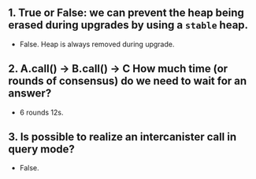 ## 1. True or False: we can prevent the heap being erased during upgrades by using a `stable` heap.  

- False. Heap is always removed during upgrade.

## 2. **A.call() -> B.call() -> C** How much time (or rounds of consensus) do we need to wait for an answer?

- 6 rounds 12s.

## 3. Is possible to realize an intercanister call in query mode? 

- False.
